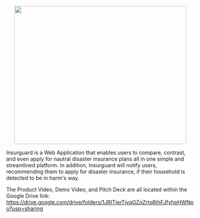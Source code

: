 <p align="center">
  <img width="460" height="370" src="https://i.imgur.com/Ri8ikZS.png">
</p>

Insurguard is a Web Application that enables users to compare, contrast, and even apply for nautral disaster insurance plans all in one simple and streamlined platform. In addition, Insurguard will notify users, recommending them to apply for disaster insurance, if their household is detected to be in harm's way.

The Product Video, Demo Video, and Pitch Deck are all located within the Google Drive link:
https://drive.google.com/drive/folders/1JRITjerTjvqGZqZrtqBjhFJfyhpHWNpo?usp=sharing
